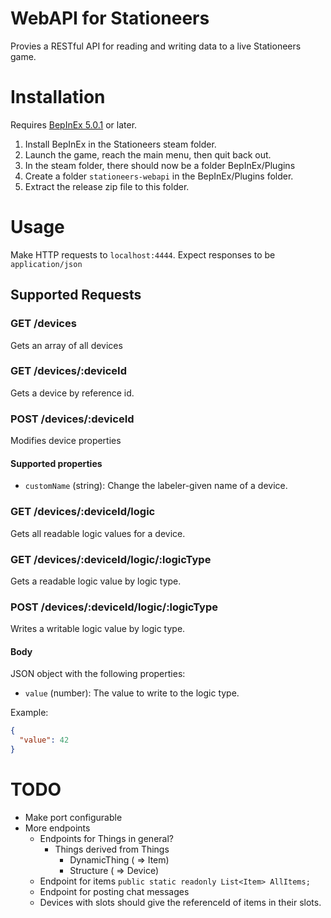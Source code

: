# WebAPI for Stationeers

Provies a RESTful API for reading and writing data to a live Stationeers game.

# Installation

Requires [BepInEx 5.0.1](https://github.com/BepInEx/BepInEx/releases) or later.

1. Install BepInEx in the Stationeers steam folder.
2. Launch the game, reach the main menu, then quit back out.
3. In the steam folder, there should now be a folder BepInEx/Plugins
4. Create a folder `stationeers-webapi` in the BepInEx/Plugins folder.
5. Extract the release zip file to this folder.

# Usage

Make HTTP requests to `localhost:4444`.
Expect responses to be `application/json`

## Supported Requests

### GET /devices

Gets an array of all devices

### GET /devices/:deviceId

Gets a device by reference id.

### POST /devices/:deviceId

Modifies device properties

#### Supported properties

- `customName` (string): Change the labeler-given name of a device.

### GET /devices/:deviceId/logic

Gets all readable logic values for a device.

### GET /devices/:deviceId/logic/:logicType

Gets a readable logic value by logic type.

### POST /devices/:deviceId/logic/:logicType

Writes a writable logic value by logic type.

#### Body

JSON object with the following properties:

- `value` (number): The value to write to the logic type.

Example:

```json
{
  "value": 42
}
```

# TODO

- Make port configurable
- More endpoints
  - Endpoints for Things in general?
    - Things derived from Things
      - DynamicThing ( => Item)
      - Structure ( => Device)
  - Endpoint for items `public static readonly List<Item> AllItems;`
  - Endpoint for posting chat messages
  - Devices with slots should give the referenceId of items in their slots.
